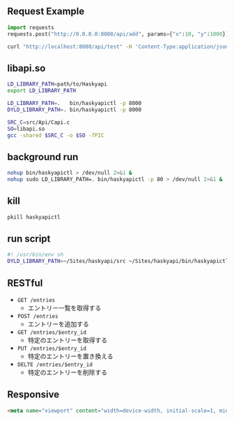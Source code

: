 ## Request Example

```python
import requests
requests.post("http://0.0.0.0:8080/api/add", params={"x":10, "y":1000})
```

```sh
curl "http://localhost:8080/api/test" -H 'Content-Type:application/json' -d "{ \"key\" : \"1\" }"
```

## libapi.so

```sh
LD_LIBRARY_PATH=path/to/Haskyapi
export LD_LIBRARY_PATH
```

```sh
LD_LIBRARY_PATH=.   bin/haskyapictl -p 8000
DYLD_LIBRARY_PATH=. bin/haskyapictl -p 8000
```

```sh
SRC_C=src/Api/Capi.c
SO=libapi.so
gcc -shared $SRC_C -o $SO -fPIC
```

## background run

```sh
nohup bin/haskyapictl > /dev/null 2>&1 &
nohup sudo LD_LIBRARY_PATH=. bin/haskyapictl -p 80 > /dev/null 2>&1 &
```

## kill

```sh
pkill haskyapictl
```

## run script

```sh
#! /usr/bin/env sh
DYLD_LIBRARY_PATH=~/Sites/haskyapi/src ~/Sites/haskyapi/bin/haskyapictl $1 $2 $3 $4
```

## RESTful

- `GET /entries`
  - エントリー一覧を取得する
- `POST /entries`
  - エントリーを追加する
- `GET /entries/$entry_id`
  - 特定のエントリーを取得する
- `PUT /entries/$entry_id`
  - 特定のエントリーを置き換える
- `DELTE /entries/$entry_id`
  - 特定のエントリーを削除する


## Responsive

```html
<meta name="viewport" content="width=device-width, initial-scale=1, minimum-scale=1, maximum-scale=1, user-scalable=no">
```

